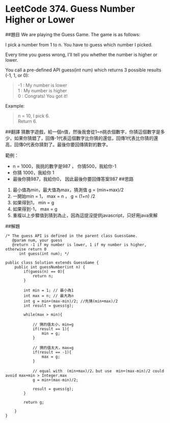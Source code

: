 # LeetCode 374. Guess Number Higher or Lower
##題目
We are playing the Guess Game. The game is as follows:

I pick a number from 1 to n. You have to guess which number I picked.

Every time you guess wrong, I'll tell you whether the number is higher or lower.

You call a pre-defined API guess(int num) which returns 3 possible results (-1, 1, or 0):

>-1 : My number is lower  
 1 : My number is higher  
 0 : Congrats! You got it!
  
Example:
>n = 10, I pick 6.  
Return 6.

##翻譯
猜數字遊戲，給一個n值，然後我會從1~n挑衣個數字，你猜這個數字是多少，如果你猜錯了，回傳-1代表這個數字比你猜的還低，回傳1代表比你猜的還高，回傳0代表你猜對了。最後你要回傳猜對的數字。

範例：
* n = 1000，我挑的數字是987 ， 你猜500，我給你-1
* 你猜 1000，我給你 1
* 最後你猜987，我給你0， 因此最後你要回傳答案987
##思路

1. 最小值為min，最大值為max，猜測值 g = (min+max)/2
2. 一開始min = 1， max = n ， g = (1+n) /2 
2. 如果得到1， min = g
3. 如果得到-1， max = g
4. 重複以上步驟值到猜到為止，因為這提沒提供javascript，只好用java來解

##解題
```
/* The guess API is defined in the parent class GuessGame.
   @param num, your guess
   @return -1 if my number is lower, 1 if my number is higher, otherwise return 0
      int guess(int num); */

public class Solution extends GuessGame {
    public int guessNumber(int n) {
        if(guess(n) == 0){
            return n;
        }
        
        int min = 1; // 最小為1
        int max = n; // 最大為n
        int g = min+(max-min)/2; //先猜(min+max)/2
        int result = guess(g);

        while(max > min){
            
            // 猜的值太小，min=g
            if(result == 1){
                min = g;
            }
            
            // 猜的值太大，max=g
            if(result == -1){
                max = g;
            }
            
            // equal with  (min+max)/2，but use  min+(max-min)/2 could avoid max+min > Integer.max
            g = min+(max-min)/2; 
            
            result = guess(g);
        }
        
        return g;

    }
}
```
